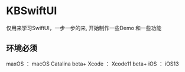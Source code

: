 # KBSwiftUI
仅用来学习SwiftUI，一步一步的来, 开始制作一些Demo 和一些功能

## 环境必须
maxOS ： macOS Catalina beta+
Xcode ： Xcode11 beta+
iOS ：  iOS13




